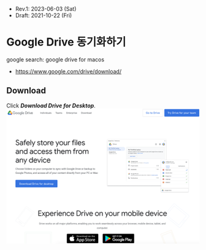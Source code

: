 * Rev.1: 2023-06-03 (Sat)
* Draft: 2021-10-22 (Fri)

# Google Drive 동기화하기
google search: google drive for macos
* https://www.google.com/drive/download/

## Download
Click ***Download Drive for Desktop***.
<img src='images/download_drive_for_desktop.png'>

